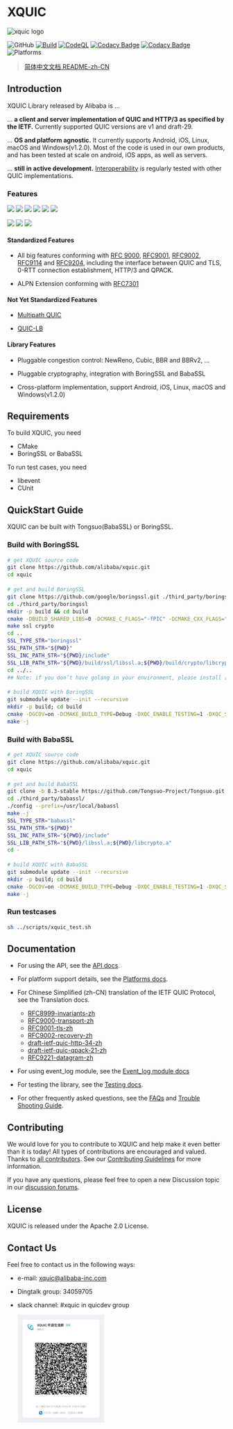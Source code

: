 # XQUIC
<img src="docs/images/xquic_logo.png" alt="xquic logo" width=585.9 height=309.1/>

![GitHub](https://img.shields.io/github/license/alibaba/xquic)
[![Build](https://github.com/alibaba/xquic/actions/workflows/build.yml/badge.svg)](https://github.com/alibaba/xquic/actions/workflows/build.yml)
[![CodeQL](https://github.com/alibaba/xquic/actions/workflows/codeql-analysis.yml/badge.svg)](https://github.com/alibaba/xquic/actions/workflows/codeql-analysis.yml)
[![Codacy Badge](https://app.codacy.com/project/badge/Grade/485e758edd98409bb7a51cbb803838c4)](https://www.codacy.com/gh/alibaba/xquic/dashboard?utm_source=github.com&amp;utm_medium=referral&amp;utm_content=alibaba/xquic&amp;utm_campaign=Badge_Grade)
[![Codacy Badge](https://app.codacy.com/project/badge/Coverage/485e758edd98409bb7a51cbb803838c4)](https://www.codacy.com/gh/alibaba/xquic/dashboard?utm_source=github.com&utm_medium=referral&utm_content=alibaba/xquic&utm_campaign=Badge_Coverage)
![Platforms](https://img.shields.io/badge/platform-Android%20%7C%20iOS%20%7C%20Linux%20%7C%20macOS-blue)

> [简体中文文档 README-zh-CN](https://github.com/alibaba/xquic/blob/main/docs/docs-zh/README-zh.md)

## Introduction

XQUIC Library released by Alibaba is …

… **a client and server implementation of QUIC and HTTP/3 as specified by the IETF.** Currently supported QUIC versions are v1 and draft-29.

… **OS and platform agnostic.** It currently supports Android, iOS, Linux, macOS and Windows(v1.2.0). Most of the code is used in our own products, and has been tested at scale on android, iOS apps, as well as servers.

… **still in active development.** [Interoperability](https://interop.seemann.io/) is regularly tested with other QUIC implementations.

### Features

[![](https://img.shields.io/static/v1?label=RFC&message=9000&color=brightgreen)](https://tools.ietf.org/html/rfc9000)
[![](https://img.shields.io/static/v1?label=RFC&message=9001&color=brightgreen)](https://tools.ietf.org/html/rfc9001)
[![](https://img.shields.io/static/v1?label=RFC&message=9002&color=brightgreen)](https://tools.ietf.org/html/rfc9002)
[![](https://img.shields.io/static/v1?label=RFC&message=9114&color=brightgreen)](https://tools.ietf.org/html/rfc9114)
[![](https://img.shields.io/static/v1?label=RFC&message=9204&color=brightgreen)](https://tools.ietf.org/html/rfc9204)
[![](https://img.shields.io/static/v1?label=RFC&message=9221&color=brightgreen)](https://datatracker.ietf.org/doc/html/rfc9221)


[![](https://img.shields.io/static/v1?label=draft-13&message=QUIC-LB&color=9cf)](https://tools.ietf.org/html/draft-ietf-quic-load-balancers-13)
[![](https://img.shields.io/static/v1?label=draft-05&message=Multipath-QUIC&color=9cf)](https://tools.ietf.org/html/draft-ietf-quic-multipath-05)
[![](https://img.shields.io/static/v1?label=draft-06&message=Multipath-QUIC&color=9cf)](https://tools.ietf.org/html/draft-ietf-quic-multipath-06)

#### Standardized Features

* All big features conforming with [RFC 9000](https://www.rfc-editor.org/rfc/rfc9000), [RFC9001](https://www.rfc-editor.org/rfc/rfc9001), [RFC9002](https://www.rfc-editor.org/rfc/rfc9002), [RFC9114](https://www.rfc-editor.org/rfc/rfc9114) and [RFC9204](https://www.rfc-editor.org/rfc/rfc9204), including the interface between QUIC and TLS, 0-RTT connection establishment, HTTP/3 and QPACK.

* ALPN Extension conforming with [RFC7301](https://www.rfc-editor.org/rfc/rfc7301)

#### Not Yet Standardized Features

* [Multipath QUIC](https://tools.ietf.org/html/draft-ietf-quic-multipath-04)

* [QUIC-LB](https://tools.ietf.org/html/draft-ietf-quic-load-balancers-13)

#### Library Features

* Pluggable congestion control: NewReno, Cubic, BBR and BBRv2, ...

* Pluggable cryptography, integration with BoringSSL and BabaSSL

* Cross-platform implementation, support Android, iOS, Linux, macOS and Windows(v1.2.0)

## Requirements

To build XQUIC, you need 
* CMake
* BoringSSL or BabaSSL

To run test cases, you need
* libevent
* CUnit

## QuickStart Guide

XQUIC can be built with Tongsuo(BabaSSL) or BoringSSL.

### Build with BoringSSL

```bash
# get XQUIC source code
git clone https://github.com/alibaba/xquic.git
cd xquic

# get and build BoringSSL
git clone https://github.com/google/boringssl.git ./third_party/boringssl
cd ./third_party/boringssl
mkdir -p build && cd build
cmake -DBUILD_SHARED_LIBS=0 -DCMAKE_C_FLAGS="-fPIC" -DCMAKE_CXX_FLAGS="-fPIC" ..
make ssl crypto
cd ..
SSL_TYPE_STR="boringssl"
SSL_PATH_STR="${PWD}"
SSL_INC_PATH_STR="${PWD}/include"
SSL_LIB_PATH_STR="${PWD}/build/ssl/libssl.a;${PWD}/build/crypto/libcrypto.a"
cd ../..
## Note: if you don’t have golang in your environment, please install [golang](https://go.dev/doc/install) first. 

# build XQUIC with BoringSSL
git submodule update --init --recursive
mkdir -p build; cd build
cmake -DGCOV=on -DCMAKE_BUILD_TYPE=Debug -DXQC_ENABLE_TESTING=1 -DXQC_SUPPORT_SENDMMSG_BUILD=1 -DXQC_ENABLE_EVENT_LOG=1 -DXQC_ENABLE_BBR2=1 -DXQC_ENABLE_RENO=1 -DSSL_TYPE=${SSL_TYPE_STR} -DSSL_PATH=${SSL_PATH_STR} -DSSL_INC_PATH=${SSL_INC_PATH_STR} -DSSL_LIB_PATH=${SSL_LIB_PATH_STR} ..
make -j
```

### Build with BabaSSL

```bash
# get XQUIC source code
git clone https://github.com/alibaba/xquic.git
cd xquic

# get and build BabaSSL
git clone -b 8.3-stable https://github.com/Tongsuo-Project/Tongsuo.git ./third_party/babassl
cd ./third_party/babassl/
./config --prefix=/usr/local/babassl
make -j
SSL_TYPE_STR="babassl"
SSL_PATH_STR="${PWD}"
SSL_INC_PATH_STR="${PWD}/include"
SSL_LIB_PATH_STR="${PWD}/libssl.a;${PWD}/libcrypto.a"
cd -

# build XQUIC with BabaSSL
git submodule update --init --recursive
mkdir -p build; cd build
cmake -DGCOV=on -DCMAKE_BUILD_TYPE=Debug -DXQC_ENABLE_TESTING=1 -DXQC_SUPPORT_SENDMMSG_BUILD=1 -DXQC_ENABLE_EVENT_LOG=1 -DXQC_ENABLE_BBR2=1 -DXQC_ENABLE_RENO=1 -DSSL_TYPE=${SSL_TYPE_STR} -DSSL_PATH=${SSL_PATH_STR} -DSSL_INC_PATH=${SSL_INC_PATH_STR} -DSSL_LIB_PATH=${SSL_LIB_PATH_STR} ..
make -j
```

### Run testcases

```bash
sh ../scripts/xquic_test.sh
```

## Documentation

* For using the API, see the [API docs](./docs/API.md).
* For platform support details, see the [Platforms docs](./docs/Platforms.md).
* For Chinese Simplified (zh-CN) translation of the IETF QUIC Protocol, see the Translation docs.
    - [RFC8999-invariants-zh](./docs/translation/rfc8999-invariants-zh.md)
    - [RFC9000-transport-zh](./docs/translation/rfc9000-transport-zh.md)
    - [RFC9001-tls-zh](./docs/translation/rfc9001-tls-zh.md)
    - [RFC9002-recovery-zh](./docs/translation/rfc9002-recovery-zh.md)
    - [draft-ietf-quic-http-34-zh](./docs/translation/draft-ietf-quic-http-34-zh.md)
    - [draft-ietf-quic-qpack-21-zh](./docs/translation/draft-ietf-quic-qpack-21-zh.md)
    - [RFC9221-datagram-zh](./docs/translation/rfc9221-datagram-zh.md)

* For using event_log module, see the [Event_log module docs](./docs/docs-zh/Event_log-zh.md)
* For testing the library, see the [Testing docs](./docs/docs-zh/Testing-zh.md).
* For other frequently asked questions, see the [FAQs](./docs/docs-zh/FAQ-zh.md) and [Trouble Shooting Guide](./docs/docs-zh/Troubleshooting-zh.md).

## Contributing

We would love for you to contribute to XQUIC and help make it even better than it is today! All types of contributions are encouraged and valued. Thanks to [all contributors](https://github.com/alibaba/xquic/blob/main/CONTRIBUTING.md#all-contributors). See our [Contributing Guidelines](./CONTRIBUTING.md) for more information.

If you have any questions, please feel free to open a new Discussion topic in our [discussion forums](https://github.com/alibaba/xquic/discussions).

## License

XQUIC is released under the Apache 2.0 License.

## Contact Us

Feel free to contact us in the following ways:

* e-mail: xquic@alibaba-inc.com
* Dingtalk group: 34059705
* slack channel: #xquic in quicdev group

  <img src="docs/images/dingtalk_group.png" width=200 alt="dingtalk group"/>
